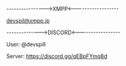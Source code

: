 ---------------->XMPP<------------------

devspil@xmpp.jp

-------------->DISCORD<-----------------

User: @devspill

Server: https://discord.gg/qEBpFYmq8d

